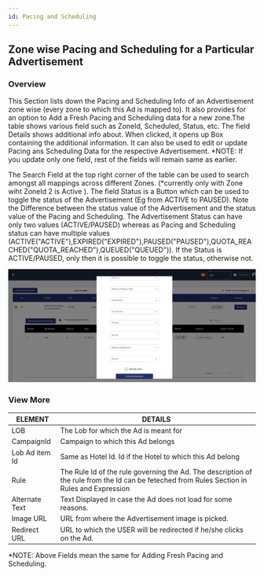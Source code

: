 ```yaml
---
id: Pacing and Scheduling
---
```

## Zone wise Pacing and Scheduling for a Particular Advertisement

### Overview

This Section lists down the Pacing and Scheduling Info of an Advertisement zone wise (every zone to which this Ad is mapped to). It also provides for an option to Add a Fresh Pacing and Scheduling data for a new zone.The table shows various field such as ZoneId, Scheduled, Status, etc. The field Details shows additional info about. When clicked, it opens up Box containing the additional information. It can also be used to edit or update Pacing ans Scheduling Data for the respective Advertisement.
*NOTE: If you update only one field, rest of the fields will remain same as earlier.

The Search Field at the top right corner of the table can be used to search amongst all mappings across different Zones. (*currently only with Zone wiht ZoneId 2 is Active ). The field Status is a Button which can be used to toggle the status of the Advertisement (Eg from ACTIVE to PAUSED). Note the Difference between the status value of the Advertisement and the status value of the Pacing and Scheduling. The Advertisement Status can have only two values (ACTIVE/PAUSED) whereas as Pacing and Scheduling status can have multiple values (ACTIVE("ACTIVE"),EXPIRED("EXPIRED"),PAUSED("PAUSED"),QUOTA_REACHED("QUOTA_REACHED"),QUEUED("QUEUED")). If the Status is ACTIVE/PAUSED, only then it is possible to toggle the status, otherwise not.


![alt text for screen readers](/img/PS/PS.png "Text to show on mouseover")            

###                     View More
| ELEMENT      | DETAILS |
| ----------- | ----------- |
| LOB      | The Lob for which the Ad is meant for       |
| CampaignId  | Campaign to which this Ad belongs       |
|Lob Ad item Id|Same as Hotel Id. Id if the Hotel to which this Ad belong   |
| Rule  | The Rule Id of the rule governing the Ad. The description of the rule from the Id can be feteched from Rules Section in Rules and Expression      |
| Alternate Text  | Text Displayed in case the Ad does not load for some reasons.      |
| Image URL  | URL from where the Advertisement image is picked.      |
| Redirect URL | URL to which the USER will be redirected if he/she clicks on the Ad.      |


*NOTE: Above Fields mean the same for Adding Fresh Pacing and Scheduling.